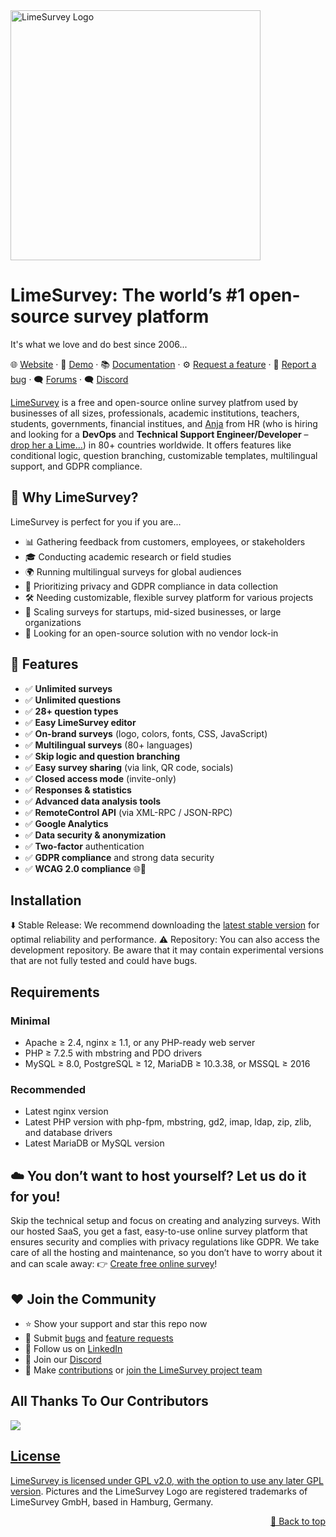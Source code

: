 <div id="top"></div>
<img src="https://www.limesurvey.org/images/limesurvey/svg/logo_limesurvey_head.svg" width="400" alt='LimeSurvey Logo' />

# LimeSurvey: The world’s #1 open-source survey platform 
It's what we love and do best since 2006...

🌐 [Website](https://www.limesurvey.org) · 🔮 [Demo](https://www.limesurvey.org) · 📚 [Documentation](https://www.limesurvey.org/manual) · ⚙️ [Request a feature](https://bugs.limesurvey.org) · 🐛 [Report a bug](https://bugs.limesurvey.org) · 🗨️ [Forums](https://forums.liemsurvey.org) · 🗨️ [Discord](https://discord.gg/DEjguXn)

[LimeSurvey](https://www.limesurvey.org) is a free and open-source online survey platfrom used by businesses of all sizes, professionals, academic institutions, teachers, students, governments, financial institues, and [Anja](https://www.linkedin.com/in/anja-meinders-ba3b29213/) from HR (who is hiring and looking for a **DevOps** and **Technical Support Engineer/Developer**  – [drop her a Lime…](https://www.linkedin.com/in/anja-meinders-ba3b29213/)) in 80+ countries worldwide. It offers features like conditional logic, question branching, customizable templates, multilingual support, and GDPR compliance.

## 🌟 Why LimeSurvey?

LimeSurvey is perfect for you if you are...

- 📊 Gathering feedback from customers, employees, or stakeholders
- 🎓 Conducting academic research or field studies
- 🌍 Running multilingual surveys for global audiences
- 🔐 Prioritizing privacy and GDPR compliance in data collection
- 🛠 Needing customizable, flexible survey platform for various projects
- 🚀 Scaling surveys for startups, mid-sized businesses, or large organizations
- 🎯 Looking for an open-source solution with no vendor lock-in

## 🚀 Features

- ✅ **Unlimited surveys**
- ✅ **Unlimited questions**
- ✅ **28+ question types**
- ✅ **Easy LimeSurvey editor**
- ✅ **On-brand surveys** (logo, colors, fonts, CSS, JavaScript)
- ✅ **Multilingual surveys** (80+ languages)
- ✅ **Skip logic and question branching**
- ✅ **Easy survey sharing** (via link, QR code, socials)
- ✅ **Closed access mode** (invite-only)
- ✅ **Responses & statistics**
- ✅ **Advanced data analysis tools**
- ✅ **RemoteControl API** (via XML-RPC / JSON-RPC)
- ✅ **Google Analytics**
- ✅ **Data security & anonymization**
- ✅ **Two-factor** authentication
- ✅ **GDPR compliance** and strong data security
- ✅ **WCAG 2.0 compliance** 🌐💚

##  Installation
⬇️ Stable Release: We recommend downloading the [latest stable version](https://community.limesurvey.org/downloads/) for optimal reliability and performance.
⚠️ Repository:  You can also access the development repository. Be aware that it may contain experimental versions that are not fully tested and could have bugs.

## Requirements

### Minimal
- Apache ≥ 2.4, nginx ≥ 1.1, or any PHP-ready web server
- PHP ≥ 7.2.5 with mbstring and PDO drivers
- MySQL ≥ 8.0, PostgreSQL ≥ 12, MariaDB ≥ 10.3.38, or MSSQL ≥ 2016

### Recommended
- Latest nginx version
- Latest PHP version with php-fpm, mbstring, gd2, imap, ldap, zip, zlib, and database drivers
- Latest MariaDB or MySQL version

## ☁️ You don’t want to host yourself? Let us do it for you!
Skip the technical setup and focus on creating and analyzing surveys. With our hosted SaaS, you get a fast, easy-to-use online survey platform that ensures security and complies with privacy regulations like GDPR. We take care of all the hosting and maintenance, so you don’t have to worry about it and can scale away: 
👉 [Create free online survey](https://www.limesurvey.org/)!

## ❤️ Join the Community

- ⭐ Show your support and star this repo now
- 🐛 Submit [bugs](https://bugs.limesurvey.org) and [feature requests](https://bugs.limesurvey.org)
- 🔗 Follow us on [LinkedIn](https://www.linkedin.com/company/limesurvey)
- 💬 Join our [Discord](https://discord.gg/DEjguXn)
- 🦸 Make [contributions](https://www.limesurvey.org/manual/How_to_join_the_LimeSurvey_project_team) or [join the LimeSurvey project team](https://www.limesurvey.org/manual/How_to_join_the_LimeSurvey_project_team)

## All Thanks To Our Contributors
<a href="https://github.com/limesurvey/limesurvey/graphs/contributors">

<img src="https://contrib.rocks/image?repo=limesurvey/limesurvey&max=1000" />
  
## License
LimeSurvey is licensed under [GPL v2.0, with the option to use any later GPL version](https://www.gnu.org/licenses/old-licenses/gpl-2.0.en.html). Pictures and the LimeSurvey Logo are registered trademarks of LimeSurvey GmbH, based in Hamburg, Germany.

<p align="right"><a href="#top">🔼 Back to top</a></p>
